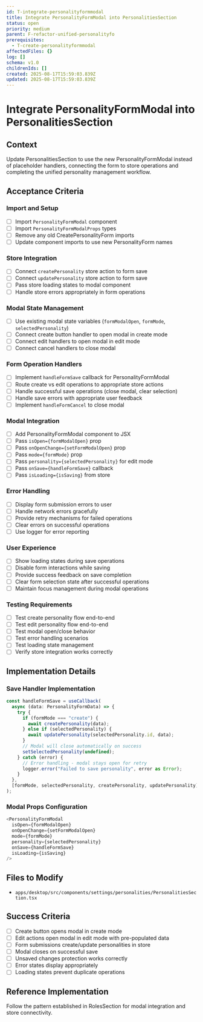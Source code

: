 ```yaml
---
id: T-integrate-personalityformmodal
title: Integrate PersonalityFormModal into PersonalitiesSection
status: open
priority: medium
parent: F-refactor-unified-personalityfo
prerequisites:
  - T-create-personalityformmodal
affectedFiles: {}
log: []
schema: v1.0
childrenIds: []
created: 2025-08-17T15:59:03.839Z
updated: 2025-08-17T15:59:03.839Z
---
```


# Integrate PersonalityFormModal into PersonalitiesSection

## Context

Update PersonalitiesSection to use the new PersonalityFormModal instead of placeholder handlers, connecting the form to store operations and completing the unified personality management workflow.

## Acceptance Criteria

### Import and Setup

- [ ] Import `PersonalityFormModal` component
- [ ] Import `PersonalityFormModalProps` types
- [ ] Remove any old CreatePersonalityForm imports
- [ ] Update component imports to use new PersonalityForm names

### Store Integration

- [ ] Connect `createPersonality` store action to form save
- [ ] Connect `updatePersonality` store action to form save
- [ ] Pass store loading states to modal component
- [ ] Handle store errors appropriately in form operations

### Modal State Management

- [ ] Use existing modal state variables (`formModalOpen`, `formMode`, `selectedPersonality`)
- [ ] Connect create button handler to open modal in create mode
- [ ] Connect edit handlers to open modal in edit mode
- [ ] Connect cancel handlers to close modal

### Form Operation Handlers

- [ ] Implement `handleFormSave` callback for PersonalityFormModal
- [ ] Route create vs edit operations to appropriate store actions
- [ ] Handle successful save operations (close modal, clear selection)
- [ ] Handle save errors with appropriate user feedback
- [ ] Implement `handleFormCancel` to close modal

### Modal Integration

- [ ] Add PersonalityFormModal component to JSX
- [ ] Pass `isOpen={formModalOpen}` prop
- [ ] Pass `onOpenChange={setFormModalOpen}` prop
- [ ] Pass `mode={formMode}` prop
- [ ] Pass `personality={selectedPersonality}` for edit mode
- [ ] Pass `onSave={handleFormSave}` callback
- [ ] Pass `isLoading={isSaving}` from store

### Error Handling

- [ ] Display form submission errors to user
- [ ] Handle network errors gracefully
- [ ] Provide retry mechanisms for failed operations
- [ ] Clear errors on successful operations
- [ ] Use logger for error reporting

### User Experience

- [ ] Show loading states during save operations
- [ ] Disable form interactions while saving
- [ ] Provide success feedback on save completion
- [ ] Clear form selection state after successful operations
- [ ] Maintain focus management during modal operations

### Testing Requirements

- [ ] Test create personality flow end-to-end
- [ ] Test edit personality flow end-to-end
- [ ] Test modal open/close behavior
- [ ] Test error handling scenarios
- [ ] Test loading state management
- [ ] Verify store integration works correctly

## Implementation Details

### Save Handler Implementation

```typescript
const handleFormSave = useCallback(
  async (data: PersonalityFormData) => {
    try {
      if (formMode === "create") {
        await createPersonality(data);
      } else if (selectedPersonality) {
        await updatePersonality(selectedPersonality.id, data);
      }
      // Modal will close automatically on success
      setSelectedPersonality(undefined);
    } catch (error) {
      // Error handling - modal stays open for retry
      logger.error("Failed to save personality", error as Error);
    }
  },
  [formMode, selectedPersonality, createPersonality, updatePersonality],
);
```

### Modal Props Configuration

```typescript
<PersonalityFormModal
  isOpen={formModalOpen}
  onOpenChange={setFormModalOpen}
  mode={formMode}
  personality={selectedPersonality}
  onSave={handleFormSave}
  isLoading={isSaving}
/>
```

## Files to Modify

- `apps/desktop/src/components/settings/personalities/PersonalitiesSection.tsx`

## Success Criteria

- [ ] Create button opens modal in create mode
- [ ] Edit actions open modal in edit mode with pre-populated data
- [ ] Form submissions create/update personalities in store
- [ ] Modal closes on successful save
- [ ] Unsaved changes protection works correctly
- [ ] Error states display appropriately
- [ ] Loading states prevent duplicate operations

## Reference Implementation

Follow the pattern established in RolesSection for modal integration and store connectivity.
